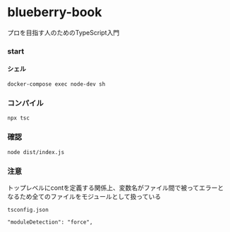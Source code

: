 # blueberry-book
プロを目指す人のためのTypeScript入門


### start
#### シェル
```
docker-compose exec node-dev sh
```

### コンパイル
```
npx tsc
```

### 確認
```
node dist/index.js
```

### 注意
トップレベルにcontを定義する関係上、変数名がファイル間で被ってエラーとなるため全てのファイルをモジュールとして扱っている
```
tsconfig.json

"moduleDetection": "force", 
```